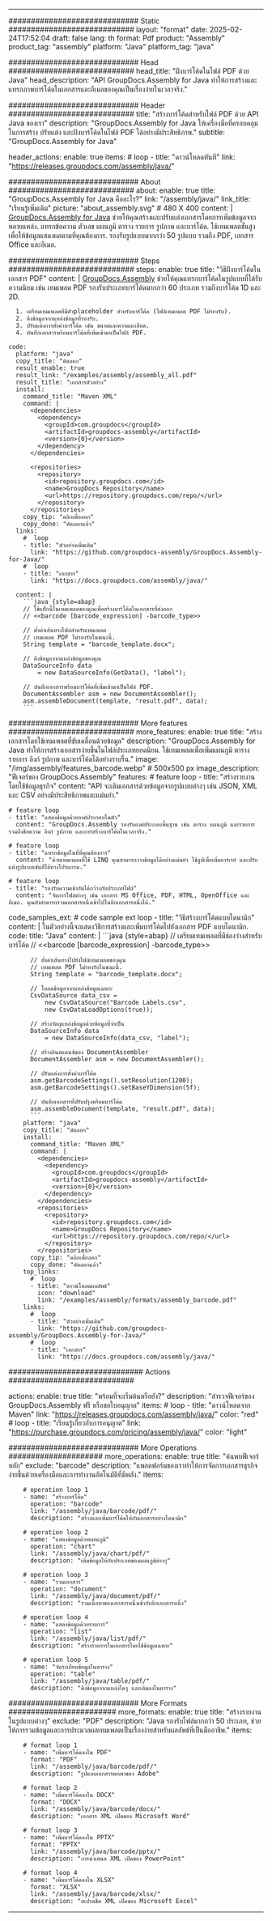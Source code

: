 



---
############################# Static ############################
layout: "format"
date:  2025-02-24T17:52:04
draft: false
lang: th
format: Pdf
product: "Assembly"
product_tag: "assembly"
platform: "Java"
platform_tag: "java"

############################# Head ############################
head_title: "ฝังบาร์โค้ดในไฟล์ PDF ด้วย Java"
head_description: "API GroupDocs.Assembly for Java ทำให้การสร้างและแทรกภาพบาร์โค้ดในเอกสารและอีเมลของคุณเป็นเรื่องง่ายในเวลาจริง."

############################# Header ############################
title: "สร้างบาร์โค้ดสำหรับไฟล์ PDF ด้วย API Java ของเรา" 
description: "GroupDocs.Assembly for Java ให้เครื่องมือที่ครอบคลุมในการสร้าง ปรับแต่ง และฝังบาร์โค้ดในไฟล์ PDF ได้อย่างมีประสิทธิภาพ."
subtitle: "GroupDocs.Assembly for Java" 

header_actions:
  enable: true
  items:
    #  loop
    - title: "ดาวน์โหลดทันที"
      link: "https://releases.groupdocs.com/assembly/java/"
      
############################# About ############################
about:
    enable: true
    title: "GroupDocs.Assembly for Java คืออะไร?"
    link: "/assembly/java/"
    link_title: "เรียนรู้เพิ่มเติม"
    picture: "about_assembly.svg" # 480 X 400
    content: |
       [GroupDocs.Assembly for Java](/assembly/java/) ช่วยให้คุณสร้างและปรับแต่งเอกสารโดยการเพิ่มข้อมูลจากหลายแหล่ง. แทรกข้อความ ตัวเลข แผนภูมิ ตาราง รายการ รูปภาพ และบาร์โค้ด. ใช้เทมเพลตขั้นสูงเพื่อให้ข้อมูลแสดงผลตามที่คุณต้องการ. รองรับรูปแบบมากกว่า 50 รูปแบบ รวมถึง PDF, เอกสาร Office และอีเมล.

############################# Steps ############################
steps:
    enable: true
    title: "วิธีฝังบาร์โค้ดในเอกสาร PDF"
    content: |
      [GroupDocs.Assembly](/assembly/java/) ช่วยให้คุณแทรกบาร์โค้ดในรูปแบบที่ได้รับความนิยม เช่น เทมเพลต PDF รองรับประเภทบาร์โค้ดมากกว่า 60 ประเภท รวมถึงบาร์โค้ด 1D และ 2D.
      
      1. เตรียมเทมเพลตที่มีตัวplaceholder สำหรับบาร์โค้ด (ไฟล์เทมเพลต PDF ไม่รองรับ).
      2. ดึงข้อมูลจากแหล่งข้อมูลที่รองรับ.
      3. ปรับแต่งการตั้งค่าบาร์โค้ด เช่น ขนาดและความละเอียด.
      4. บันทึกเอกสารพร้อมบาร์โค้ดที่เพิ่มเข้ามาเป็นไฟล์ PDF.
   
    code:
      platform: "java"
      copy_title: "คัดลอก"
      result_enable: true
      result_link: "/examples/assembly/assembly_all.pdf"
      result_title: "เอกสารตัวอย่าง"
      install:
        command_title: "Maven XML"
        command: |
          <dependencies>
            <dependency>
              <groupId>com.groupdocs</groupId>
              <artifactId>groupdocs-assembly</artifactId>
              <version>{0}</version>
            </dependency>
          </dependencies>

          <repositories>
            <repository>
              <id>repository.groupdocs.com</id>
              <name>GroupDocs Repository</name>
              <url>https://repository.groupdocs.com/repo/</url>
            </repository>
          </repositories>
        copy_tip: "คลิกเพื่อลอก"
        copy_done: "คัดลอกแล้ว"
      links:
        #  loop
        - title: "ตัวอย่างเพิ่มเติม"
          link: "https://github.com/groupdocs-assembly/GroupDocs.Assembly-for-Java/"
        #  loop
        - title: "เอกสาร"
          link: "https://docs.groupdocs.com/assembly/java/"
          
      content: |
        ```java {style=abap}
        // ใช้แท็กนี้ในเทมเพลตของคุณเพื่อสร้างบาร์โค้ดในเอกสารที่ส่งออก
        // <<barcode [barcode_expression] -barcode_type>>

        // ตั้งค่าเส้นทางไฟล์สำหรับเทมเพลต
        // เทมเพลต PDF ไม่รองรับในขณะนี้.
        String template = "barcode_template.docx";

        // ดึงข้อมูลจากแหล่งข้อมูลของคุณ
        DataSourceInfo data 
            = new DataSourceInfo(GetData(), "label");

        // บันทึกเอกสารพร้อมบาร์โค้ดที่เพิ่มเข้ามาเป็นไฟล์ PDF.
        DocumentAssembler asm = new DocumentAssembler();
        asm.assembleDocument(template, "result.pdf", data);
        ```           

############################# More features ############################
more_features:
  enable: true
  title: "สร้างเอกสารโดยใช้เทมเพลตที่ขับเคลื่อนด้วยข้อมูล"
  description: "GroupDocs.Assembly for Java ทำให้การสร้างเอกสารง่ายขึ้นในไฟล์ประเภทยอดนิยม. ใช้เทมเพลตเพื่อเพิ่มแผนภูมิ ตาราง รายการ ลิงก์ รูปภาพ และบาร์โค้ดได้อย่างราบรื่น."
  image: "/img/assembly/features_barcode.webp" # 500x500 px
  image_description: "ฟีเจอร์ของ GroupDocs.Assembly"
  features:
    # feature loop
    - title: "สร้างรายงานโดยใช้ข้อมูลธุรกิจ"
      content: "API จะเติมเอกสารด้วยข้อมูลจากรูปแบบต่างๆ เช่น JSON, XML และ CSV อย่างมีประสิทธิภาพและแม่นยำ."

    # feature loop
    - title: "แสดงข้อมูลด้วยองค์ประกอบในตัว"
      content: "GroupDocs.Assembly รองรับองค์ประกอบพื้นฐาน เช่น ตาราง แผนภูมิ และรายการ รวมถึงข้อความ ลิงก์ รูปภาพ และการสร้างบาร์โค้ดในเวลาจริง."

    # feature loop
    - title: "แทรกข้อมูลในที่ที่คุณต้องการ"
      content: "ด้วยเทมเพลตที่ใช้ LINQ คุณสามารถวางข้อมูลได้อย่างแม่นยำ ใช้ลูปเพื่อเพิ่มอาร์เรย์ และปรับแต่งรูปแบบเช่นสีได้ทางโปรแกรม."

    # feature loop
    - title: "รองรับความเข้ากันได้กว้างกับประเภทไฟล์"
      content: "จัดการไฟล์ต่างๆ เช่น เอกสาร MS Office, PDF, HTML, OpenOffice และอีเมล. คุณยังสามารถรวมเอกสารหนึ่งเข้าไปในอีกเอกสารหนึ่งได้."
      
  code_samples_ext:
    # code sample ext loop
    - title: "วิธีสร้างบาร์โค้ดแบบไดนามิก"
      content: |
        ในตัวอย่างนี้จะแสดงวิธีการสร้างและเพิ่มบาร์โค้ดไปยังเอกสาร PDF แบบไดนามิก.
      code:
        title: "Java"
        content: |
          ```java {style=abap}
          // เตรียมเทมเพลตที่มีช่องว่างสำหรับบาร์โค้ด
          // <<barcode [barcode_expression] -barcode_type>>

          // ตั้งค่าเส้นทางไปยังไฟล์เทมเพลตของคุณ
          // เทมเพลต PDF ไม่รองรับในขณะนี้.
          String template = "barcode_template.docx";

          // โหลดข้อมูลจากแหล่งข้อมูลเฉพาะ
          CsvDataSource data_csv =
              new CsvDataSource("Barcode Labels.csv", 
              new CsvDataLoadOptions(true));

          // สร้างวัตถุแหล่งข้อมูลด้วยข้อมูลที่จำเป็น
          DataSourceInfo data 
              = new DataSourceInfo(data_csv, "label");

          // สร้างอินสแตนซ์ของ DocumentAssembler
          DocumentAssembler asm = new DocumentAssembler();

          // ปรับแต่งการตั้งค่าบาร์โค้ด
          asm.getBarcodeSettings().setResolution(1200);
          asm.getBarcodeSettings().setBaseYDimension(5f);

          // บันทึกเอกสารที่ปรับปรุงพร้อมบาร์โค้ด
          asm.assembleDocument(template, "result.pdf", data);
          ```
        platform: "java"
        copy_title: "คัดลอก"
        install:
          command_title: "Maven XML"
          command: |
            <dependencies>
              <dependency>
                <groupId>com.groupdocs</groupId>
                <artifactId>groupdocs-assembly</artifactId>
                <version>{0}</version>
              </dependency>
            </dependencies>
            <repositories>
              <repository>
                <id>repository.groupdocs.com</id>
                <name>GroupDocs Repository</name>
                <url>https://repository.groupdocs.com/repo/</url>
              </repository>
            </repositories>
          copy_tip: "คลิกเพื่อลอก"
          copy_done: "คัดลอกแล้ว"
        top_links:
          #  loop
          - title: "ดาวน์โหลดผลลัพธ์"
            icon: "download"
            link: "/examples/assembly/formats/assembly_barcode.pdf"
        links:
          #  loop
          - title: "ตัวอย่างเพิ่มเติม"
            link: "https://github.com/groupdocs-assembly/GroupDocs.Assembly-for-Java/"
          #  loop
          - title: "เอกสาร"
            link: "https://docs.groupdocs.com/assembly/java/"
            

            


############################## Actions ############################

actions:
  enable: true
  title: "พร้อมที่จะเริ่มต้นหรือยัง?"
  description: "สำรวจฟีเจอร์ของ GroupDocs.Assembly ฟรี หรือขอใบอนุญาต"
  items:
    #  loop
    - title: "ดาวน์โหลดจาก Maven"
      link: "https://releases.groupdocs.com/assembly/java/"
      color: "red"
        #  loop
    - title: "เรียนรู้เกี่ยวกับการอนุญาต"
      link: "https://purchase.groupdocs.com/pricing/assembly/java/"
      color: "light"


############################# More Operations #####################
more_operations:
    enable: true
    title: "ค้นพบฟีเจอร์หลัก"
    exclude: "barcode"
    description: "แพลตฟอร์มของเราทำให้การจัดการเอกสารธุรกิจง่ายขึ้นด้วยเครื่องมือและการทำงานอัตโนมัติที่มีพลัง."
    items: 
          
        # operation loop 1
        - name: "สร้างบาร์โค้ด"
          operation: "barcode"
          link: "/assembly/java/barcode/pdf/"
          description: "สร้างและเพิ่มบาร์โค้ดให้กับเอกสารอย่างไดนามิก"

        # operation loop 2
        - name: "แสดงข้อมูลด้วยแผนภูมิ"
          operation: "chart"
          link: "/assembly/java/chart/pdf/"
          description: "เติมข้อมูลให้กับประเภทของแผนภูมิต่างๆ"

        # operation loop 3
        - name: "รวมเอกสาร"
          operation: "document"
          link: "/assembly/java/document/pdf/"
          description: "รวมเนื้อหาของเอกสารหนึ่งเข้ากับอีกเอกสารหนึ่ง"

        # operation loop 4
        - name: "แสดงข้อมูลด้วยรายการ"
          operation: "list"
          link: "/assembly/java/list/pdf/"
          description: "สร้างรายการในเอกสารโดยใช้ข้อมูลเฉพาะ"

        # operation loop 5
        - name: "จัดระเบียบข้อมูลในตาราง"
          operation: "table"
          link: "/assembly/java/table/pdf/"
          description: "ดึงข้อมูลจากแหล่งใดๆ และเติมลงในตาราง"
         
          
############################# More Formats ########################
more_formats:
    enable: true
    title: "สร้างรายงานในรูปแบบต่างๆ"
    exclude: "PDF"
    description: "Java รองรับไฟล์มากกว่า 50 ประเภท, ช่วยให้การรวมข้อมูลและการประมวลผลเทมเพลตเป็นเรื่องง่ายสำหรับผลลัพธ์ที่เป็นมืออาชีพ."
    items: 
          
        # format loop 1
        - name: "เพิ่มบาร์โค้ดลงใน PDF"
          format: "PDF"
          link: "/assembly/java/barcode/pdf/"
          description: "รูปแบบเอกสารพกพาของ Adobe"
          
        # format loop 2
        - name: "เพิ่มบาร์โค้ดลงใน DOCX"
          format: "DOCX"
          link: "/assembly/java/barcode/docx/"
          description: "เอกสาร XML เปิดของ Microsoft Word"
          
        # format loop 3
        - name: "เพิ่มบาร์โค้ดลงใน PPTX"
          format: "PPTX"
          link: "/assembly/java/barcode/pptx/"
          description: "การนำเสนอ XML เปิดของ PowerPoint"
          
        # format loop 4
        - name: "เพิ่มบาร์โค้ดลงใน XLSX"
          format: "XLSX"
          link: "/assembly/java/barcode/xlsx/"
          description: "สเปรดชีต XML เปิดของ Microsoft Excel"


          

---